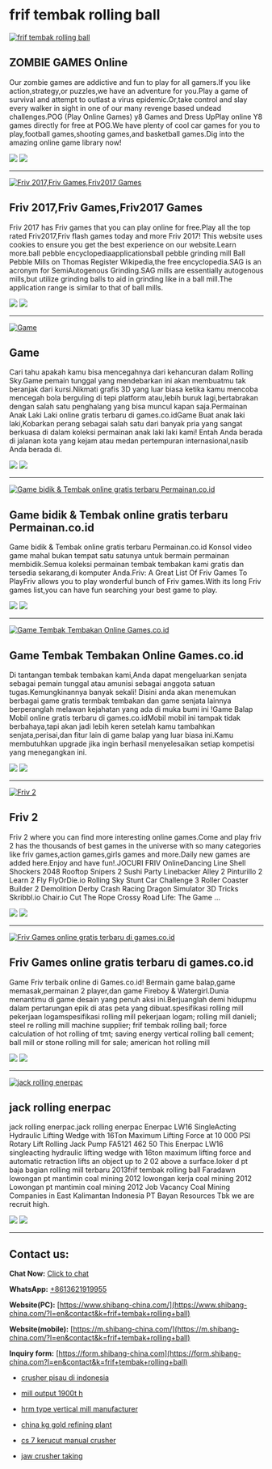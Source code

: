 # frif tembak rolling ball

<a href="https://swt.shibang-china.com/?l=en&img&k=frif+tembak+rolling+ball" target="_blank">![frif tembak rolling ball](http://static.shibang-china.com/all-800x300/863.jpg)</a>

## ZOMBIE GAMES Online
Our zombie games are addictive and fun to play for all gamers.If you like action,strategy,or puzzles,we have an adventure for you.Play a game of survival and attempt to outlast a virus epidemic.Or,take control and slay every walker in sight in one of our many revenge based undead challenges.POG (Play Online Games) y8 Games and Dress UpPlay online Y8 games directly for free at POG.We have plenty of cool car games for you to play,football games,shooting games,and basketball games.Dig into the amazing online game library now!


<a href="https://whatsapp.shibangsoft.com/WhatsApp.php" target="_blank" title="WhatsApp">![](http://static.shibang-china.com/icon/whatsapp.png)</a> <a href="https://swt.shibang-china.com/?l=en&icon&k=frif+tembak+rolling+ball" target="_blank">![](http://static.shibang-china.com/icon/chat-en.png)</a>

---

<a href="https://swt.shibang-china.com/?l=en&img&k=frif+tembak+rolling+ball" target="_blank">![Friv 2017,Friv Games,Friv2017 Games](http://static.shibang-china.com/all-800x300/1400.jpg)</a>

## Friv 2017,Friv Games,Friv2017 Games
Friv 2017 has Friv games that you can play online for free.Play all the top rated Friv2017,Friv flash games today and more Friv 2017! This website uses cookies to ensure you get the best experience on our website.Learn more.ball pebble encyclopediaapplicationsball pebble grinding mill Ball Pebble Mills on Thomas Register Wikipedia,the free encyclopedia.SAG is an acronym for SemiAutogenous Grinding.SAG mills are essentially autogenous mills,but utilize grinding balls to aid in grinding like in a ball mill.The application range is similar to that of ball mills.


<a href="https://whatsapp.shibangsoft.com/WhatsApp.php" target="_blank" title="WhatsApp">![](http://static.shibang-china.com/icon/whatsapp.png)</a> <a href="https://swt.shibang-china.com/?l=en&icon&k=frif+tembak+rolling+ball" target="_blank">![](http://static.shibang-china.com/icon/chat-en.png)</a>

---

<a href="https://swt.shibang-china.com/?l=en&img&k=frif+tembak+rolling+ball" target="_blank">![Game](http://static.shibang-china.com/all-800x300/1439.jpg)</a>

## Game
Cari tahu apakah kamu bisa mencegahnya dari kehancuran dalam Rolling Sky.Game pemain tunggal yang mendebarkan ini akan membuatmu tak beranjak dari kursi.Nikmati grafis 3D yang luar biasa ketika kamu mencoba mencegah bola berguling di tepi platform atau,lebih buruk lagi,bertabrakan dengan salah satu penghalang yang bisa muncul kapan saja.Permainan Anak Laki Laki online gratis terbaru di games.co.idGame Buat anak laki laki,Kobarkan perang sebagai salah satu dari banyak pria yang sangat berkuasa di dalam koleksi permainan anak laki laki kami! Entah Anda berada di jalanan kota yang kejam atau medan pertempuran internasional,nasib Anda berada di.


<a href="https://whatsapp.shibangsoft.com/WhatsApp.php" target="_blank" title="WhatsApp">![](http://static.shibang-china.com/icon/whatsapp.png)</a> <a href="https://swt.shibang-china.com/?l=en&icon&k=frif+tembak+rolling+ball" target="_blank">![](http://static.shibang-china.com/icon/chat-en.png)</a>

---

<a href="https://swt.shibang-china.com/?l=en&img&k=frif+tembak+rolling+ball" target="_blank">![Game bidik &amp; Tembak online gratis terbaru Permainan.co.id](http://static.shibang-china.com/all-800x300/1038.jpg)</a>

## Game bidik &amp; Tembak online gratis terbaru Permainan.co.id
Game bidik &amp; Tembak online gratis terbaru Permainan.co.id Konsol video game mahal bukan tempat satu satunya untuk bermain permainan membidik.Semua koleksi permainan tembak tembakan kami gratis dan tersedia sekarang,di komputer Anda.Friv: A Great List Of Friv Games To PlayFriv allows you to play wonderful bunch of Friv games.With its long Friv games list,you can have fun searching your best game to play.


<a href="https://whatsapp.shibangsoft.com/WhatsApp.php" target="_blank" title="WhatsApp">![](http://static.shibang-china.com/icon/whatsapp.png)</a> <a href="https://swt.shibang-china.com/?l=en&icon&k=frif+tembak+rolling+ball" target="_blank">![](http://static.shibang-china.com/icon/chat-en.png)</a>

---

<a href="https://swt.shibang-china.com/?l=en&img&k=frif+tembak+rolling+ball" target="_blank">![Game Tembak Tembakan Online Games.co.id](http://static.shibang-china.com/all-800x300/142.jpg)</a>

## Game Tembak Tembakan Online Games.co.id
Di tantangan tembak tembakan kami,Anda dapat mengeluarkan senjata sebagai pemain tunggal atau amunisi sebagai anggota satuan tugas.Kemungkinannya banyak sekali! Disini anda akan menemukan berbagai game gratis termbak tembakan dan game senjata lainnya berperanglah melawan kejahatan yang ada di muka bumi ini !Game Balap Mobil online gratis terbaru di games.co.idMobil mobil ini tampak tidak berbahaya,tapi akan jadi lebih keren setelah kamu tambahkan senjata,perisai,dan fitur lain di game balap yang luar biasa ini.Kamu membutuhkan upgrade jika ingin berhasil menyelesaikan setiap kompetisi yang menegangkan ini.


<a href="https://whatsapp.shibangsoft.com/WhatsApp.php" target="_blank" title="WhatsApp">![](http://static.shibang-china.com/icon/whatsapp.png)</a> <a href="https://swt.shibang-china.com/?l=en&icon&k=frif+tembak+rolling+ball" target="_blank">![](http://static.shibang-china.com/icon/chat-en.png)</a>

---

<a href="https://swt.shibang-china.com/?l=en&img&k=frif+tembak+rolling+ball" target="_blank">![Friv 2](http://static.shibang-china.com/all-800x300/610.jpg)</a>

## Friv 2
Friv 2 where you can find more interesting online games.Come and play friv 2 has the thousands of best games in the universe with so many categories like friv games,action games,girls games and more.Daily new games are added here.Enjoy and have fun!.JOCURI FRIV OnlineDancing Line Shell Shockers 2048 Rooftop Snipers 2 Sushi Party Linebacker Alley 2 Pinturillo 2 Learn 2 Fly FlyOrDie.io Rolling Sky Stunt Car Challenge 3 Roller Coaster Builder 2 Demolition Derby Crash Racing Dragon Simulator 3D Tricks Skribbl.io Chair.io Cut The Rope Crossy Road Life: The Game …


<a href="https://whatsapp.shibangsoft.com/WhatsApp.php" target="_blank" title="WhatsApp">![](http://static.shibang-china.com/icon/whatsapp.png)</a> <a href="https://swt.shibang-china.com/?l=en&icon&k=frif+tembak+rolling+ball" target="_blank">![](http://static.shibang-china.com/icon/chat-en.png)</a>

---

<a href="https://swt.shibang-china.com/?l=en&img&k=frif+tembak+rolling+ball" target="_blank">![Friv Games online gratis terbaru di games.co.id](http://static.shibang-china.com/all-800x300/299.jpg)</a>

## Friv Games online gratis terbaru di games.co.id
Game Friv terbaik online di Games.co.id! Bermain game balap,game memasak,permainan 2 player,dan game Fireboy &amp; Watergirl.Dunia menantimu di game desain yang penuh aksi ini.Berjuanglah demi hidupmu dalam pertarungan epik di atas peta yang dibuat.spesifikasi rolling mill pekerjaan logamspesifikasi rolling mill pekerjaan logam; rolling mill danieli; steel re rolling mill machine supplier; frif tembak rolling ball; force calculation of hot rolling of tmt; saving energy vertical rolling ball cement; ball mill or stone rolling mill for sale; american hot rolling mill


<a href="https://whatsapp.shibangsoft.com/WhatsApp.php" target="_blank" title="WhatsApp">![](http://static.shibang-china.com/icon/whatsapp.png)</a> <a href="https://swt.shibang-china.com/?l=en&icon&k=frif+tembak+rolling+ball" target="_blank">![](http://static.shibang-china.com/icon/chat-en.png)</a>

---

<a href="https://swt.shibang-china.com/?l=en&img&k=frif+tembak+rolling+ball" target="_blank">![jack rolling enerpac](http://static.shibang-china.com/all-800x300/1480.jpg)</a>

## jack rolling enerpac
jack rolling enerpac.jack rolling enerpac Enerpac LW16 SingleActing Hydraulic Lifting Wedge with 16Ton Maximum Lifting Force at 10 000 PSI Rotary Lift Rolling Jack Pump FA5121 462 50 This Enerpac LW16 singleacting hydraulic lifting wedge with 16ton maximum lifting force and automatic retraction lifts an object up to 2 02 above a surface.loker d pt baja bagian rolling mill terbaru 2013frif tembak rolling ball Faradawn lowongan pt mantimin coal mining 2012 lowongan kerja coal mining 2012 Lowongan pt mantimin coal mining 2012 Job Vacancy Coal Mining Companies in East Kalimantan Indonesia PT Bayan Resources Tbk we are recruit high.


<a href="https://whatsapp.shibangsoft.com/WhatsApp.php" target="_blank" title="WhatsApp">![](http://static.shibang-china.com/icon/whatsapp.png)</a> <a href="https://swt.shibang-china.com/?l=en&icon&k=frif+tembak+rolling+ball" target="_blank">![](http://static.shibang-china.com/icon/chat-en.png)</a>

---
## Contact us:

**Chat Now:** [Click to chat](https://swt.shibang-china.com?l=en&contact&k=frif+tembak+rolling+ball)

**WhatsApp:**  [+8613621919955](https://whatsapp.shibangsoft.com/WhatsApp.php)

**Website(PC):** [https://www.shibang-china.com/](https://www.shibang-china.com/?l=en&contact&k=frif+tembak+rolling+ball)

**Website(mobile):** [https://m.shibang-china.com/](https://m.shibang-china.com/?l=en&contact&k=frif+tembak+rolling+ball)

**Inquiry form:** [https://form.shibang-china.com](https://form.shibang-china.com?l=en&contact&k=frif+tembak+rolling+ball)

* [crusher pisau di indonesia](../146/crusher%20pisau%20di%20indonesia.md)

* [mill output 1900t h](../147/mill%20output%201900t%20h.md)

* [hrm type vertical mill manufacturer](../143/hrm%20type%20vertical%20mill%20manufacturer.md)

* [china kg gold refining plant](../145/china%20kg%20gold%20refining%20plant.md)

* [cs 7 kerucut manual crusher](../144/cs%207%20kerucut%20manual%20crusher.md)

* [jaw crusher taking](../148/jaw%20crusher%20taking.md)